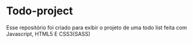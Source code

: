# Todo-project
Esse repositório foi criado para exibir o projeto de uma todo list feita com Javascript, HTML5 E CSS3(SASS)

